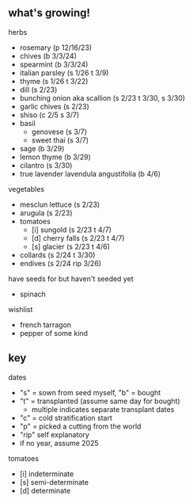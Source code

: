 ## what's growing!

herbs

- rosemary (p 12/16/23)
- chives (b 3/3/24)
- spearmint (b 3/3/24)
- italian parsley (s 1/26 t 3/9)
- thyme (s 1/26 t 3/22)
- dill (s 2/23)
- bunching onion aka scallion (s 2/23 t 3/30, s 3/30)
- garlic chives (s 2/23)
- shiso (c 2/5 s 3/7)
- basil
  - genovese (s 3/7)
  - sweet thai (s 3/7)
- sage (b 3/29)
- lemon thyme (b 3/29)
- cilantro (s 3/30)
- true lavender lavendula angustifolia (b 4/6)

vegetables

- mesclun lettuce (s 2/23)
- arugula (s 2/23)
- tomatoes
  - [i] sungold (s 2/23 t 4/7)
  - [d] cherry falls (s 2/23 t 4/7)
  - [s] glacier (s 2/23 t 4/6)
- collards (s 2/24 t 3/30)
- endives (s 2/24 rip 3/26)

have seeds for but haven't seeded yet

- spinach

wishlist

- french tarragon
- pepper of some kind

## key

dates

- "s" = sown from seed myself, "b" = bought
- "t" = transplanted (assume same day for bought)
  - multiple indicates separate transplant dates
- "c" = cold stratification start
- "p" = picked a cutting from the world
- "rip" self explanatory
- if no year, assume 2025

tomatoes

- [i] indeterminate
- [s] semi-determinate
- [d] determinate